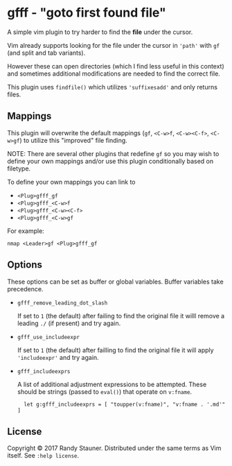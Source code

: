 # gfff - "goto first found file"

A simple vim plugin to try harder to find the **file** under the cursor.

Vim already supports looking for the file under the cursor in `'path'`
with `gf` (and split and tab variants).

However these can open directories (which I find less useful in this context)
and sometimes additional modifications are needed to find the correct file.

This plugin uses `findfile()` which utilizes `'suffixesadd'`
and only returns files.

## Mappings

This plugin will overwrite the default mappings
(`gf`, `<C-w>f`, `<C-w><C-f>`, `<C-w>gf`)
to utilize this "improved" file finding.

NOTE: There are several other plugins that redefine `gf`
so you may wish to define your own mappings and/or use this plugin
conditionally based on filetype.

To define your own mappings you can link to

- `<Plug>gfff_gf`
- `<Plug>gfff_<C-w>f`
- `<Plug>gfff_<C-w><C-f>`
- `<Plug>gfff_<C-w>gf`

For example:

    nmap <Leader>gf <Plug>gfff_gf

## Options

These options can be set as buffer or global variables.
Buffer variables take precedence.

- `gfff_remove_leading_dot_slash`

    If set to `1` (the default) after failing to find the original file
    it willl remove a leading `./` (if present) and try again.

- `gfff_use_includeexpr`

    If set to `1` (the default) after failling to find the original file
    it will apply `'includeexpr'` and try again.

- `gfff_includeexprs`

    A list of additional adjustment expressions to be attempted.
    These should be strings (passed to `eval()`) that operate on `v:fname`.

        let g:gfff_includeexprs = [ "toupper(v:fname)", "v:fname . '.md'" ]

## License

Copyright © 2017 Randy Stauner.
Distributed under the same terms as Vim itself.
See `:help license`.
